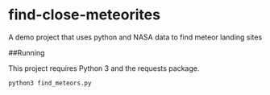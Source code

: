 # find-close-meteorites
A demo project that uses python and NASA data to find meteor landing sites


##Running

This project requires Python 3 and the requests package.

`python3 find_meteors.py`
